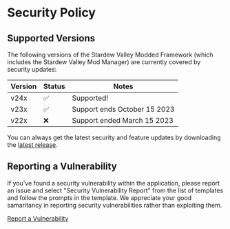 # Security Policy

## Supported Versions
The following versions of the Stardew Valley Modded Framework (which includes the Stardew Valley Mod Manager) are currently covered by security updates:

| Version  | Status          | Notes |
| -------  | ------------------ | -------- |
| v24x     | ✅                 | Supported! |
| v23x     | ✅                 | Support ends October 15 2023 |
| v22x     | ❌                 | Support ended March 15 2023 |

You can always get the latest security and feature updates by downloading the [latest release](https://github.com/RWELabs/Stardew-Valley-Mod-Manager/releases/latest/).

## Reporting a Vulnerability
If you've found a security vulnerability within the application, please report an issue and select "Security Vulnerability Report" from the list of templates and follow the prompts in the template. We appreciate your good samaritancy in reporting security vulnerabilities rather than exploiting them.

[Report a Vulnerability](mailto:feedback@labs.ryanwalpole.com)
